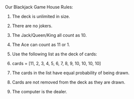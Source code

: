 Our Blackjack Game House Rules: 

1. The deck is unlimited in size.
2. There are no jokers.
3. The Jack/Queen/King all count as 10.
4. The Ace can count as 11 or 1.
5. Use the following list as the deck of cards:
6. cards = [11, 2, 3, 4, 5, 6, 7, 8, 9, 10, 10, 10, 10]

7. The cards in the list have equal probability of being drawn.
8. Cards are not removed from the deck as they are drawn.
9. The computer is the dealer.
